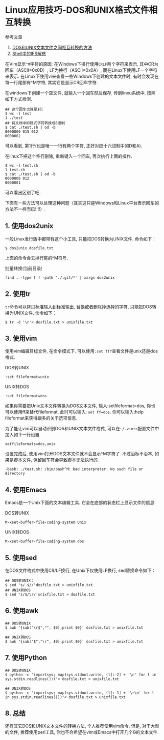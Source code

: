 # Linux应用技巧-DOS和UNIX格式文件相互转换

参考文章

1. [DOS和UNIX文本文件之间相互转换的方法](http://blog.csdn.net/fan_hai_ping/article/details/8352087)
2. [Shell中的IFS解惑](http://blog.csdn.net/whuslei/article/details/7187639)

在Vim显示`^M`字符的原因: 在Windows下换行使用`CRLF`两个字符来表示, 其中CR为回车（ASCII=0x0D）, LF为换行（ASCII=0x0A）, 而在Linux下使用LF一个字符来表示. 在Linux下使用vi来查看一些Windows下创建的文本文件时, 有时会发现在每一行尾部有^M字符, 其实它是显示CR回车字符. 

在windows下创建一个空文件, 就输入一个回车然后保存, 传到linxu系统中, 按照如下方式检测.

```log
## 这个回车也算是1行
$ wc -l test
1 ./test
## 将文档中的隐式字符转换成8进制
$ cat ./test.sh | od -b
0000000 015 012
0000002
```

可以看到, 第1行(也是唯一一行有两个字符, 正好对应十六进制中的D和A).

在linux下把这个空行删除, 重新键入一个回车, 再次执行上面的操作.

```log
$ wc -l test.sh 
1 test.sh
$ cat ./test.sh | od -b
0000000 012
0000001
```

可以看出区别了吧.

下面有一些方法可以处理这种问题（其实这只是Windows和Linux平台表示回车的方法不一样而已!!!!）. 

## 1. 使用dos2unix

一般Linux发行版中都带有这个小工具, 只能把DOS转换为UNIX文件, 命令如下：

```
$ dos2unix dosfile.txt
```

上面的命令会去掉行尾的^M符号. 

批量转换(当前目录)

```
find . -type f ! -path './.git/*' | xargs dos2unix
```

## 2. 使用tr

`tr`命令可以拷贝标准输入到标准输出, 替换或者删除掉选择的字符, 只能把DOS转换为UNIX文件, 命令如下：

```
$ tr -d '\r'< dosfile.txt > unixfile.txt
```

## 3. 使用vim


使用vim编辑目标文件, 在命令模式下, 可以使用`:set ff?`查看文件是unix还是dos格式.

DOS转UNIX

```
:set fileformat=unix
```

UNIX转DOS

```
:set fileformat=dos
```

如果你需要把Unix文本文件转换为DOS文本文件, 输入:setfileformat=dos, 你也可以使用ff来替代fileformat, 此时可以输入`:set ff=dos`. 你可以输入:help fileformat来获得跟多的关于选项信息. 

为了能让vim可以自动识别DOS和UNIX文本文件格式, 可以在`~/.vimrc`配置文件中加入如下一行设置

```
setfileformats=dos,unix
```

设置完成后, 使用vim打开DOS文本文件就不会显示^M字符了. 不过治标不治本, 如果是脚本文件, 保留回车符会导致脚本无法执行的. 

```
-bash: ./test.sh: /bin/bash^M: bad interpreter: No such file or directory
```

## 4. 使用Emacs

Emacs是一个Unix下面的文本编辑工具. 它会在底部的状态栏上显示文件的信息. 

DOS转UNIX

```
M-xset-buffer-file-coding-system Unix
```

UNIX转DOS

```
M-xset-buffer-file-coding-system dos
```

## 5. 使用sed

在DOS文件格式中使用CR/LF换行, 在Unix下仅使用LF换行, sed替换命令如下：

```
## DOS转UNIX：
$ sed 's/.$//'dosfile.txt > unixfile.txt
## UNIX转DOS
$ sed 's/$/\r/'unixfile.txt > dosfile.txt
```

## 6. 使用awk

```
## DOS转UNIX
$ awk '{sub("\r$","", $0);print $0}' dosfile.txt > unixfile.txt

## UNIX转DOS
$ awk '{sub("$","\r", $0);print $0}' dosfile.txt > unixfile.txt
```

## 7. 使用Python

```
## DOS转UNIX
$ python -c "importsys; map(sys.stdout.write, (l[:-2] + '\n' for l in sys.stdin.readlines()))"< dosfile.txt > unixfile.txt

## UNIX转DOS
$ python -c "importsys; map(sys.stdout.write, (l[:-1] + '\r\n' for l in sys.stdin.readlines()))"< dosfile.txt > unixfile.txt
```

## 8. 总结

还有其它DOS和UNIX文本文件的转换方法, 个人推荐使用vim命令. 但是, 对于大型的文件, 推荐使用perl工具, 你也不会希望在vim或Emacs中打开几个G的文本文件. 
